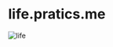 # life.pratics.me

![life](https://github.com/SamuelvLopes/life.pratics.me/assets/51290633/e5148214-c980-4020-9c88-e1e2d704e2a7)
